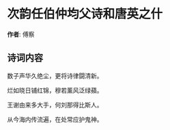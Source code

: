 # 次韵任伯仲均父诗和唐英之什

**作者**: 傅察

## 诗词内容

数子声华久绝尘，更将诗律闘清新。

烂如晓日铺红锦，穆若薰风泛绿蘋。

王谢由来多大手，何刘那得比斯人。

从今海内传流遍，在处常应护鬼神。

